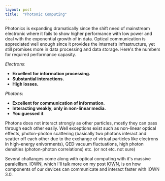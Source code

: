 ```yaml
---
layout: post
title:  "Photonic Computing"
---
```


Photonics is expanding dramatically since the shift need of mainstream electronic where it fails to show higher performance with low power and deal with the exponential growth of in data. Optical communication is appreciated well enough since it provides the internet’s infrastructure, yet still promises more in data processing and data storage. Here's the numbers for required performance capasity.

*Electrons*:                                  

* __Excellent for information processing.__
* __Substantial interactions.__
* __High losses.__							   

*Photons*:

* __Excellent for communication of information.__
* __Interacting weakly, only in non-linear media.__
* __You guessed it__

Photons does not interact strongly as other particles, mostly they can pass through each other easily. Well exceptions exist such as non-linear optical effects, photon-photon scattering (basically two photons interact and scatter off each other due to the exchange of virtual particles like electrons in high-energy enivorments), QED vacuum fluctuations, high photon densities (photon-photon correlations) etc. (or not etc. not sure)




Several challanges come along with optical computing with it's massive paralellism.
IOWN, which I'll talk more on my post [IOWN][IOWN], is on how components of our devices can communicate and interact faster with IOWN 3.0.

























[IOWN]: https://celineguler.github.io/myblog/2023/08/08/IOWN.html